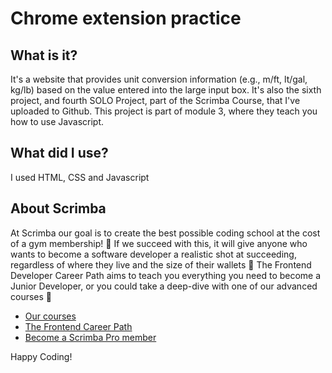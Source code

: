 # Chrome extension practice
## What is it? 
It's a website that provides unit conversion information (e.g., m/ft, lt/gal, kg/lb) based on the value entered into the large input box.
It's also the sixth project, and fourth SOLO Project, part of the Scrimba Course, that I've uploaded to Github. This project is part of module 3, where they teach you how to use Javascript.
## What did I use?
I used HTML, CSS and Javascript
## About Scrimba

At Scrimba our goal is to create the best possible coding school at the cost of a gym membership! 💜
If we succeed with this, it will give anyone who wants to become a software developer a realistic shot at succeeding, regardless of where they live and the size of their wallets 🎉
The Frontend Developer Career Path aims to teach you everything you need to become a Junior Developer, or you could take a deep-dive with one of our advanced courses 🚀

- [Our courses](https://scrimba.com/allcourses)
- [The Frontend Career Path](https://scrimba.com/learn/frontend)
- [Become a Scrimba Pro member](https://scrimba.com/pricing)

Happy Coding!
